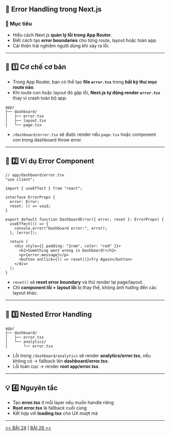 ## 🧭 Error Handling trong Next.js

### 🎯 Mục tiêu

* Hiểu cách Next.js **quản lý lỗi trong App Router**.
* Biết cách tạo **error boundaries** cho từng route, layout hoặc toàn app.
* Cải thiện trải nghiệm người dùng khi xảy ra lỗi.

---

## 🧱 1️⃣ Cơ chế cơ bản

* Trong App Router, bạn có thể tạo **file `error.tsx`** trong **bất kỳ thư mục route nào**.
* Khi route con hoặc layout đó gặp lỗi, **Next.js tự động render `error.tsx`** thay vì crash toàn bộ app.

```
app/
├── dashboard/
│   ├── error.tsx
│   ├── layout.tsx
│   └── page.tsx
```

* `/dashboard/error.tsx` sẽ được render nếu `page.tsx` hoặc component con trong dashboard throw error.

---

## 🧩 2️⃣ Ví dụ Error Component

```tsx
// app/dashboard/error.tsx
"use client";

import { useEffect } from "react";

interface ErrorProps {
  error: Error;
  reset: () => void;
}

export default function DashboardError({ error, reset }: ErrorProps) {
  useEffect(() => {
    console.error("Dashboard error:", error);
  }, [error]);

  return (
    <div style={{ padding: "2rem", color: "red" }}>
      <h2>Something went wrong in Dashboard!</h2>
      <p>{error.message}</p>
      <button onClick={() => reset()}>Try Again</button>
    </div>
  );
}
```

* `reset()` sẽ **reset error boundary** và thử render lại page/layout.
* Chỉ **component lỗi + layout lỗi** bị thay thế, không ảnh hưởng đến các layout khác.

---

## 🧱 3️⃣ Nested Error Handling

```
app/
├── dashboard/
│   ├── error.tsx
│   └── analytics/
│       └── error.tsx
```

* Lỗi trong `/dashboard/analytics` sẽ render **analytics/error.tsx**, nếu không có → fallback lên **dashboard/error.tsx**.
* Lỗi toàn cục → render **root app/error.tsx**.

---

## 💡 4️⃣ Nguyên tắc

* Tạo **error.tsx** ở mỗi layer nếu muốn handle riêng
* **Root error.tsx** là fallback cuối cùng
* Kết hợp với **loading.tsx** cho UX mượt mà


---
[<< BÀI 24](./24.md) | [BÀI 26 >>](./26.md)
